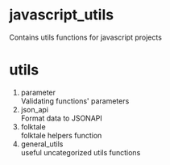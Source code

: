 
# javascript_utils

Contains utils functions for javascript projects

# utils
1. parameter \
Validating functions' parameters
2. json_api \
Format data to JSONAPI 
3. folktale \
folktale helpers function 
4. general_utils \
useful uncategorized utils functions
